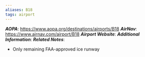 ```yaml
---
aliases: B18
tags: airport
---
```

***AOPA***: https://www.aopa.org/destinations/airports/B18
***AirNav***: https://www.airnav.com/airport/B18
***Airport Website***:
***Additional Information***:
***Related Notes***:
- Only remaining FAA-approved ice runway